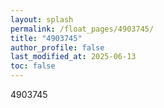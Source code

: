 ```yaml
---
layout: splash
permalink: /float_pages/4903745/
title: "4903745"
author_profile: false
last_modified_at: 2025-06-13
toc: false
---
```

 
4903745
